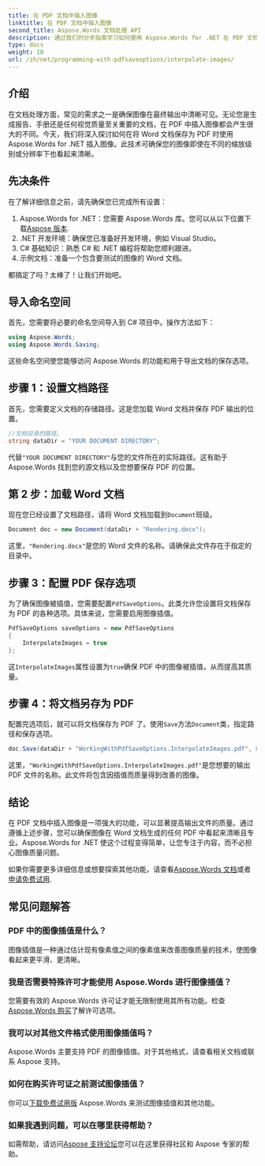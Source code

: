 ```yaml
---
title: 在 PDF 文档中插入图像
linktitle: 在 PDF 文档中插入图像
second_title: Aspose.Words 文档处理 API
description: 通过我们的分步指南学习如何使用 Aspose.Words for .NET 在 PDF 文档中插入图像。轻松提高 PDF 的图像质量。
type: docs
weight: 10
url: /zh/net/programming-with-pdfsaveoptions/interpolate-images/
---
```

## 介绍

在文档处理方面，常见的需求之一是确保图像在最终输出中清晰可见。无论您是生成报告、手册还是任何视觉质量至关重要的文档，在 PDF 中插入图像都会产生很大的不同。今天，我们将深入探讨如何在将 Word 文档保存为 PDF 时使用 Aspose.Words for .NET 插入图像。此技术可确保您的图像即使在不同的缩放级别或分辨率下也看起来清晰。

## 先决条件

在了解详细信息之前，请先确保您已完成所有设置：

1.  Aspose.Words for .NET：您需要 Aspose.Words 库。您可以从以下位置下载[Aspose 版本](https://releases.aspose.com/words/net/).
2. .NET 开发环境：确保您已准备好开发环境，例如 Visual Studio。
3. C# 基础知识：熟悉 C# 和 .NET 编程将帮助您顺利跟进。
4. 示例文档：准备一个包含要测试的图像的 Word 文档。

都搞定了吗？太棒了！让我们开始吧。

## 导入命名空间

首先，您需要将必要的命名空间导入到 C# 项目中。操作方法如下：

```csharp
using Aspose.Words;
using Aspose.Words.Saving;
```

这些命名空间使您能够访问 Aspose.Words 的功能和用于导出文档的保存选项。

## 步骤 1：设置文档路径

首先，您需要定义文档的存储路径。这是您加载 Word 文档并保存 PDF 输出的位置。

```csharp
//文档目录的路径。
string dataDir = "YOUR DOCUMENT DIRECTORY";
```

代替`"YOUR DOCUMENT DIRECTORY"`与您的文件所在的实际路径。这有助于 Aspose.Words 找到您的源文档以及您想要保存 PDF 的位置。

## 第 2 步：加载 Word 文档

现在您已经设置了文档路径，请将 Word 文档加载到`Document`班级。

```csharp
Document doc = new Document(dataDir + "Rendering.docx");
```

这里，`"Rendering.docx"`是您的 Word 文件的名称。请确保此文件存在于指定的目录中。

## 步骤 3：配置 PDF 保存选项

为了确保图像被插值，您需要配置`PdfSaveOptions`。此类允许您设置将文档保存为 PDF 的各种选项。具体来说，您需要启用图像插值。

```csharp
PdfSaveOptions saveOptions = new PdfSaveOptions 
{ 
	InterpolateImages = true
};
```

这`InterpolateImages`属性设置为`true`确保 PDF 中的图像被插值，从而提高其质量。

## 步骤 4：将文档另存为 PDF

配置完选项后，就可以将文档保存为 PDF 了。使用`Save`方法`Document`类，指定路径和保存选项。

```csharp
doc.Save(dataDir + "WorkingWithPdfSaveOptions.InterpolateImages.pdf", saveOptions);
```

这里，`"WorkingWithPdfSaveOptions.InterpolateImages.pdf"`是您想要的输出 PDF 文件的名称。此文件将包含因插值而质量得到改善的图像。

## 结论

在 PDF 文档中插入图像是一项强大的功能，可以显著提高输出文件的质量。通过遵循上述步骤，您可以确保图像在 Word 文档生成的任何 PDF 中看起来清晰且专业。Aspose.Words for .NET 使这个过程变得简单，让您专注于内容，而不必担心图像质量问题。

如果你需要更多详细信息或想要探索其他功能，请查看[Aspose.Words 文档](https://reference.aspose.com/words/net/)或者[申请免费试用](https://releases.aspose.com/).

## 常见问题解答

### PDF 中的图像插值是什么？

图像插值是一种通过估计现有像素值之间的像素值来改善图像质量的技术，使图像看起来更平滑、更清晰。

### 我是否需要特殊许可才能使用 Aspose.Words 进行图像插值？

您需要有效的 Aspose.Words 许可证才能无限制使用其所有功能。检查[Aspose.Words 购买](https://purchase.aspose.com/buy)了解许可选项。

### 我可以对其他文件格式使用图像插值吗？

Aspose.Words 主要支持 PDF 的图像插值。对于其他格式，请查看相关文档或联系 Aspose 支持。

### 如何在购买许可证之前测试图像插值？

你可以[下载免费试用版](https://releases.aspose.com/) Aspose.Words 来测试图像插值和其他功能。

### 如果我遇到问题，可以在哪里获得帮助？

如需帮助，请访问[Aspose 支持论坛](https://forum.aspose.com/c/words/8)您可以在这里获得社区和 Aspose 专家的帮助。